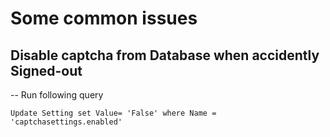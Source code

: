 # Some common issues

## Disable captcha from Database when accidently Signed-out

-- Run following query


```mysql
Update Setting set Value= 'False' where Name = 'captchasettings.enabled'
```
